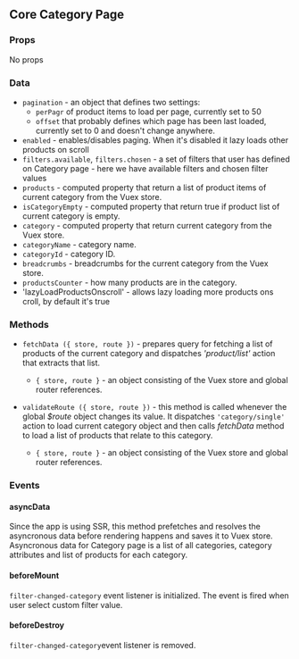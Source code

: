 ## Core Category Page

### Props
No props

### Data

- `pagination` - an object that defines two settings:
  - `perPagr` of product items to load per page, currently set to 50
  - `offset` that probably defines which page has been last loaded, currently set to 0 and doesn't change anywhere.
- `enabled` - enables/disables paging. When it's disabled it lazy loads other products on scroll
- `filters.available`, `filters.chosen` - a set of filters that user has defined on Category page - here we have available filters and chosen filter values 
- `products` - computed property that return a list of product items of current category from the Vuex store.  
- `isCategoryEmpty` - computed property that return true if product list of current category is empty.  
- `category` - computed property that return current category from the Vuex store. 
- `categoryName` - category name.
- `categoryId` - category ID.
- `breadcrumbs` - breadcrumbs for the current category from the Vuex store.
- `productsCounter` - how many products are in the category.
- 'lazyLoadProductsOnscroll' - allows lazy loading more products ons croll, by default it's true

### Methods
- `fetchData ({ store, route })` - prepares query for fetching a list of products of the current category and dispatches *'product/list'* action that extracts that list.
  - `{ store, route }` - an object consisting of the Vuex store and global router references.  

- `validateRoute ({ store, route })` - this method is called whenever the global *$route* object changes its value. It dispatches `'category/single'` action to load current category object and then calls *fetchData* method to load a list of products that relate to this category.  
  - `{ store, route }` - an object consisting of the Vuex store and global router references.

### Events

#### asyncData
Since the app is using SSR, this method prefetches and resolves the asyncronous data before rendering happens and saves it to Vuex store. Asyncronous data for Category page is a list of all categories, category attributes and list of products for each category.

#### beforeMount
`filter-changed-category` event listener is initialized. The event is fired when user select custom filter value.

#### beforeDestroy
`filter-changed-category`event listener is removed.
